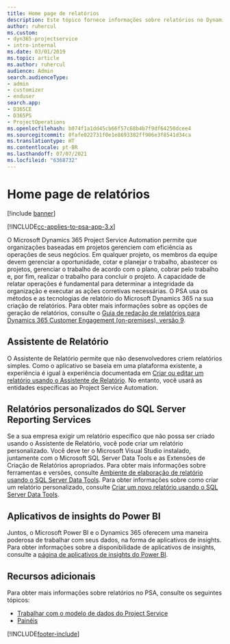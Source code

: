```yaml
---
title: Home page de relatórios
description: Este tópico fornece informações sobre relatórios no Dynamics 365 Project Service Automation.
author: ruhercul
ms.custom:
- dyn365-projectservice
- intro-internal
ms.date: 03/01/2019
ms.topic: article
ms.author: ruhercul
audience: Admin
search.audienceType:
- admin
- customizer
- enduser
search.app:
- D365CE
- D365PS
- ProjectOperations
ms.openlocfilehash: b074f1a1dd45cb66f57c68b4b7f9df64250dcee4
ms.sourcegitcommit: 0fafe022731f0e1e8693382ff906e3f8541d34ca
ms.translationtype: HT
ms.contentlocale: pt-BR
ms.lasthandoff: 07/07/2021
ms.locfileid: "6368732"
---
```

# <a name="reporting-home-page"></a>Home page de relatórios

[!include [banner](../includes/psa-now-project-operations.md)]

[!INCLUDE[cc-applies-to-psa-app-3.x](../includes/cc-applies-to-psa-app-3x.md)]

O Microsoft Dynamics 365 Project Service Automation permite que organizações baseadas em projetos gerenciem com eficiência as operações de seus negócios. Em qualquer projeto, os membros da equipe devem gerenciar a oportunidade, cotar e planejar o trabalho, abastecer os projetos, gerenciar o trabalho de acordo com o plano, cobrar pelo trabalho e, por fim, realizar o trabalho para concluir o projeto. A capacidade de relatar operações é fundamental para determinar a integridade da organização e executar as ações corretivas necessárias. O PSA usa os métodos e as tecnologias de relatório do Microsoft Dynamics 365 na sua criação de relatórios. Para obter mais informações sobre as opções de geração de relatórios, consulte o [Guia de redação de relatórios para Dynamics 365 Customer Engagement (on-premises), versão 9](/dynamics365/customerengagement/on-premises/analytics/reporting-analytics-with-dynamics-365).

## <a name="report-wizard"></a>Assistente de Relatório

O Assistente de Relatório permite que não desenvolvedores criem relatórios simples. Como o aplicativo se baseia em uma plataforma existente, a experiência é igual à experiência documentada em [Criar ou editar um relatório usando o Assistente de Relatório](/dynamics365/customerengagement/on-premises/basics/create-edit-copy-report-wizard). No entanto, você usará as entidades específicas ao Project Service Automation.

## <a name="custom-sql-server-reporting-services-reports"></a>Relatórios personalizados do SQL Server Reporting Services

Se a sua empresa exigir um relatório específico que não possa ser criado usando o Assistente de Relatório, você pode criar um relatório personalizado. Você deve ter o Microsoft Visual Studio instalado, juntamente com o Microsoft SQL Server Data Tools e as Extensões de Criação de Relatórios apropriados. Para obter mais informações sobre ferramentas e versões, consulte [Ambiente de elaboração de relatório usando o SQL Server Data Tools](/dynamics365/customerengagement/on-premises/analytics/report-writing-environment-using-sql-server-data-tools). Para obter informações sobre como criar um relatório personalizado, consulte [Criar um novo relatório usando o SQL Server Data Tools](/dynamics365/customerengagement/on-premises/analytics/create-a-new-report-using-sql-server-data-tools).

## <a name="power-bi-insights-apps"></a>Aplicativos de insights do Power BI

Juntos, o Microsoft Power BI e o Dynamics 365 oferecem uma maneira poderosa de trabalhar com seus dados, na forma de aplicativos de insights. Para obter informações sobre a disponibilidade de aplicativos de insights, consulte a [página de aplicativos de insights do Power BI](https://powerbi.microsoft.com/power-bi-insights-apps/).


## <a name="additional-resources"></a>Recursos adicionais
Para obter mais informações sobre relatórios no PSA, consulte os seguintes tópicos:

- [Trabalhar com o modelo de dados do Project Service](reports-working-project-service-data-model.md)
- [Painéis](reports-dashboards.md)



[!INCLUDE[footer-include](../includes/footer-banner.md)]